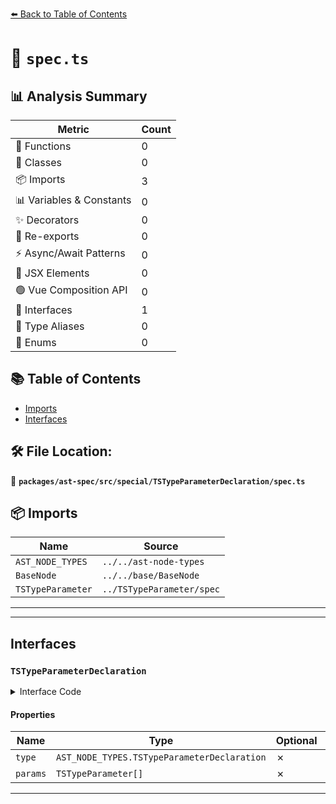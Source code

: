 [⬅️ Back to Table of Contents](../../../../../index.md)

# 📄 `spec.ts`

## 📊 Analysis Summary

| Metric | Count |
|--------|-------|
| 🔧 Functions | 0 |
| 🧱 Classes | 0 |
| 📦 Imports | 3 |
| 📊 Variables & Constants | 0 |
| ✨ Decorators | 0 |
| 🔄 Re-exports | 0 |
| ⚡ Async/Await Patterns | 0 |
| 💠 JSX Elements | 0 |
| 🟢 Vue Composition API | 0 |
| 📐 Interfaces | 1 |
| 📑 Type Aliases | 0 |
| 🎯 Enums | 0 |

## 📚 Table of Contents

- [Imports](#imports)
- [Interfaces](#interfaces)

## 🛠️ File Location:
📂 **`packages/ast-spec/src/special/TSTypeParameterDeclaration/spec.ts`**

## 📦 Imports

| Name | Source |
|------|--------|
| `AST_NODE_TYPES` | `../../ast-node-types` |
| `BaseNode` | `../../base/BaseNode` |
| `TSTypeParameter` | `../TSTypeParameter/spec` |


---


---

## Interfaces

### `TSTypeParameterDeclaration`

<details><summary>Interface Code</summary>

```ts
export interface TSTypeParameterDeclaration extends BaseNode {
  type: AST_NODE_TYPES.TSTypeParameterDeclaration;
  params: TSTypeParameter[];
}
```
</details>

#### Properties

| Name | Type | Optional | Description |
|------|------|----------|-------------|
| `type` | `AST_NODE_TYPES.TSTypeParameterDeclaration` | ✗ |  |
| `params` | `TSTypeParameter[]` | ✗ |  |


---